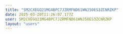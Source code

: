 ```yaml
---
title: "SM2CXEGQ21MG4BPC7JZRMFND61WNJ50ES3ZCNRZKP"
date: 2025-03-20T11:26:07.177Z
user: SM2CXEGQ21MG4BPC7JZRMFND61WNJ50ES3ZCNRZKP
layout: "users"
---
```

    